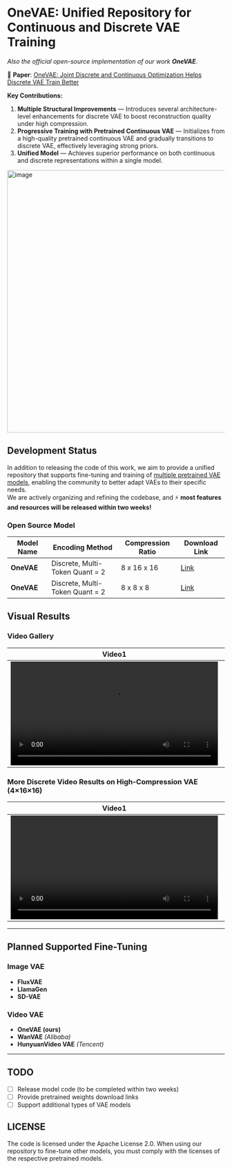 # OneVAE: Unified Repository for Continuous and Discrete VAE Training
_Also the official open-source implementation of our work **OneVAE**._

📄 **Paper**: [OneVAE: Joint Discrete and Continuous Optimization Helps Discrete VAE Train Better](https://arxiv.org/abs/2508.09857)

**Key Contributions:**
1. **Multiple Structural Improvements** — Introduces several architecture-level enhancements for discrete VAE to boost reconstruction quality under high compression.  
2. **Progressive Training with Pretrained Continuous VAE** — Initializes from a high-quality pretrained continuous VAE and gradually transitions to discrete VAE, effectively leveraging strong priors.  
3. **Unified Model** — Achieves superior performance on both continuous and discrete representations within a single model.  

<img width="1665" height="607" alt="image" src="https://github.com/user-attachments/assets/b20c4cd8-985c-4127-b2de-08f33b2c5954" />

## Development Status
In addition to releasing the code of this work, we aim to provide a unified repository that supports fine-tuning and training of [multiple pretrained VAE models](#planned-supported-fine-tuning), enabling the community to better adapt VAEs to their specific needs.  
We are actively organizing and refining the codebase, and ⚡ **most features and resources will be released within two weeks!**

### Open Source Model
| Model Name   | Encoding Method                | Compression Ratio | Download Link                      |
| ------------ | ------------------------------ | ----------------- | ---------------------------------- |
| **OneVAE**   |  Discrete, Multi-Token Quant = 2     | 8 x 16 x 16    | [Link](https://huggingface.co/...) |
| **OneVAE**   |  Discrete, Multi-Token Quant = 2     | 8 x 8 x 8    | [Link](https://huggingface.co/...) |

## Visual Results

### Video Gallery
| Video1 | Video2  | 
| --- | --- |
|<video src="https://github.com/user-attachments/assets/e02eec54-5d83-420a-bcf2-caf10d9a0ef6" width=480>  |  <video src="https://github.com/user-attachments/assets/51e1abfa-139e-4ec0-af5c-c2422d254e3d" width=480> | 


### More Discrete Video Results on High-Compression VAE (4×16×16)
| Video1 | Video2  | Video3  | 
| --- | --- | --- |
| <video src="https://github.com/user-attachments/assets/8db54421-ad3f-4526-bab7-a1737bfbaf14" width=480> |  <video src="https://github.com/user-attachments/assets/d2cbf790-f751-4cf2-a79d-8ecbdf9802a4" width=480> |  <video src="https://github.com/user-attachments/assets/f8aed5ab-97dd-4f42-9fe0-1ad18d77ca96" width=480> |

---

## Planned Supported Fine-Tuning

### Image VAE
- **FluxVAE**
- **LlamaGen**
- **SD-VAE**

### Video VAE
- **OneVAE (ours)**
- **WanVAE** _(Alibaba)_
- **HunyuanVideo VAE** _(Tencent)_

---

## TODO 
- [ ] Release model code (to be completed within two weeks)
- [ ] Provide pretrained weights download links
- [ ] Support additional types of VAE models

## LICENSE

The code is licensed under the Apache License 2.0. When using our repository to fine-tune other models, you must comply with the licenses of the respective pretrained models.

